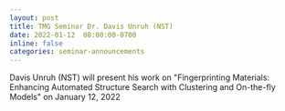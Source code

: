 ```yaml
---
layout: post
title: TMG Seminar Dr. Davis Unruh (NST) 
date: 2022-01-12  08:00:00-0700
inline: false
categories: seminar-announcements
---
```


Davis Unruh (NST)  will present his work on "Fingerprinting Materials: Enhancing Automated Structure Search with Clustering and On-the-fly Models" on January 12, 2022 


